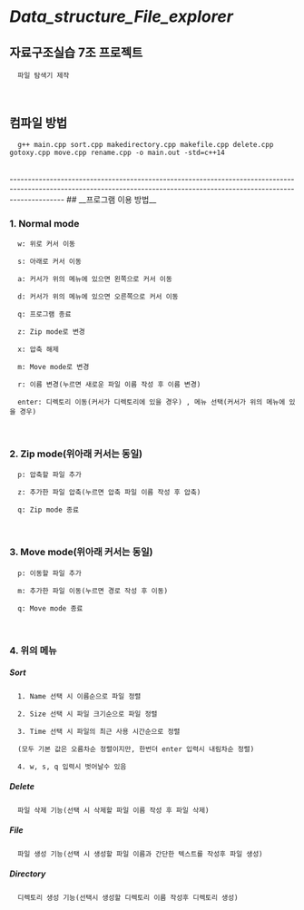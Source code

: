 # ___Data_structure_File_explorer___
## __자료구조실습 7조 프로젝트__

      파일 탐색기 제작

<br/>

## __컴파일 방법__
   
      g++ main.cpp sort.cpp makedirectory.cpp makefile.cpp delete.cpp gotoxy.cpp move.cpp rename.cpp -o main.out -std=c++14

<br/>
---------------------------------------------------------------------------------------------------------------------------------------------------------------------------
## __프로그램 이용 방법__

<br/>

### 1. Normal mode

      w: 위로 커서 이동

      s: 아래로 커서 이동

      a: 커서가 위의 메뉴에 있으면 왼쪽으로 커서 이동

      d: 커서가 위의 메뉴에 있으면 오른쪽으로 커서 이동

      q: 프로그램 종료

      z: Zip mode로 변경 

      x: 압축 해제

      m: Move mode로 변경

      r: 이름 변경(누르면 새로운 파일 이름 작성 후 이름 변경)

      enter: 디렉토리 이동(커서가 디렉토리에 있을 경우) , 메뉴 선택(커서가 위의 메뉴에 있을 경우)

<br/>

### 2. Zip mode(위아래 커서는 동일)

      p: 압축할 파일 추가

      z: 추가한 파일 압축(누르면 압축 파일 이름 작성 후 압축)

      q: Zip mode 종료

<br/>

### 3. Move mode(위아래 커서는 동일)

      p: 이동할 파일 추가

      m: 추가한 파일 이동(누르면 경로 작성 후 이동)

      q: Move mode 종료

<br/>

### 4. 위의 메뉴

##### Sort
      
      1. Name 선택 시 이름순으로 파일 정렬
      
      2. Size 선택 시 파일 크기순으로 파일 정렬
      
      3. Time 선택 시 파일의 최근 사용 시간순으로 정렬
      
      (모두 기본 값은 오름차순 정렬이지만, 한번더 enter 입력시 내림차순 정렬)

      4. w, s, q 입력시 벗어날수 있음

##### Delete 
      파일 삭제 기능(선택 시 삭제할 파일 이름 작성 후 파일 삭제) 

##### File 
      파일 생성 기능(선택 시 생성할 파일 이름과 간단한 텍스트를 작성후 파일 생성)

##### Directory
      디렉토리 생성 기능(선택시 생성할 디렉토리 이름 작성후 디렉토리 생성)

